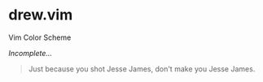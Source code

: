 drew.vim
===================

Vim Color Scheme

*Incomplete...*

> Just because you shot Jesse James, don't make you Jesse James.

